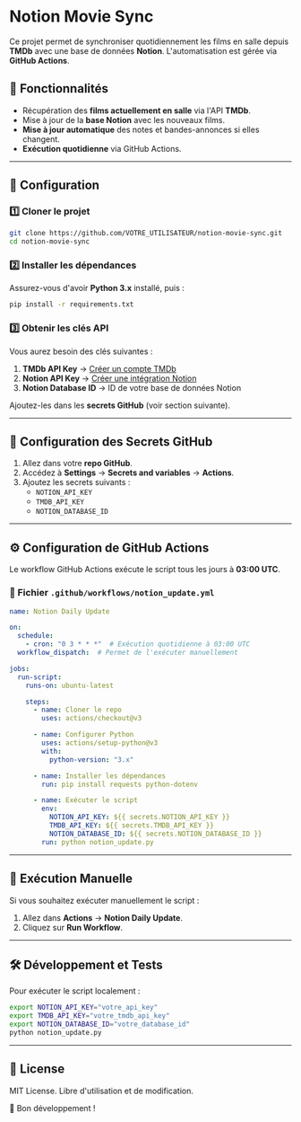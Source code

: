 # Notion Movie Sync

Ce projet permet de synchroniser quotidiennement les films en salle depuis **TMDb** avec une base de données **Notion**. L'automatisation est gérée via **GitHub Actions**.

## 🚀 Fonctionnalités
- Récupération des **films actuellement en salle** via l'API **TMDb**.
- Mise à jour de la **base Notion** avec les nouveaux films.
- **Mise à jour automatique** des notes et bandes-annonces si elles changent.
- **Exécution quotidienne** via GitHub Actions.

---

## 📌 Configuration
### 1️⃣ Cloner le projet
```sh
git clone https://github.com/VOTRE_UTILISATEUR/notion-movie-sync.git
cd notion-movie-sync
```

### 2️⃣ Installer les dépendances
Assurez-vous d'avoir **Python 3.x** installé, puis :
```sh
pip install -r requirements.txt
```

### 3️⃣ Obtenir les clés API
Vous aurez besoin des clés suivantes :
1. **TMDb API Key** → [Créer un compte TMDb](https://www.themoviedb.org/settings/api)
2. **Notion API Key** → [Créer une intégration Notion](https://www.notion.so/my-integrations)
3. **Notion Database ID** → ID de votre base de données Notion

Ajoutez-les dans les **secrets GitHub** (voir section suivante).

---

## 🔑 Configuration des Secrets GitHub
1. Allez dans votre **repo GitHub**.
2. Accédez à **Settings** → **Secrets and variables** → **Actions**.
3. Ajoutez les secrets suivants :
   - `NOTION_API_KEY`
   - `TMDB_API_KEY`
   - `NOTION_DATABASE_ID`

---

## ⚙️ Configuration de GitHub Actions
Le workflow GitHub Actions exécute le script tous les jours à **03:00 UTC**.

### 📄 Fichier `.github/workflows/notion_update.yml`
```yaml
name: Notion Daily Update

on:
  schedule:
    - cron: "0 3 * * *"  # Exécution quotidienne à 03:00 UTC
  workflow_dispatch:  # Permet de l'exécuter manuellement

jobs:
  run-script:
    runs-on: ubuntu-latest

    steps:
      - name: Cloner le repo
        uses: actions/checkout@v3

      - name: Configurer Python
        uses: actions/setup-python@v3
        with:
          python-version: "3.x"

      - name: Installer les dépendances
        run: pip install requests python-dotenv

      - name: Exécuter le script
        env:
          NOTION_API_KEY: ${{ secrets.NOTION_API_KEY }}
          TMDB_API_KEY: ${{ secrets.TMDB_API_KEY }}
          NOTION_DATABASE_ID: ${{ secrets.NOTION_DATABASE_ID }}
        run: python notion_update.py
```

---

## 📌 Exécution Manuelle
Si vous souhaitez exécuter manuellement le script :
1. Allez dans **Actions** → **Notion Daily Update**.
2. Cliquez sur **Run Workflow**.

---

## 🛠 Développement et Tests
Pour exécuter le script localement :
```sh
export NOTION_API_KEY="votre_api_key"
export TMDB_API_KEY="votre_tmdb_api_key"
export NOTION_DATABASE_ID="votre_database_id"
python notion_update.py
```

---

## 📜 License
MIT License. Libre d'utilisation et de modification.

🚀 Bon développement !

